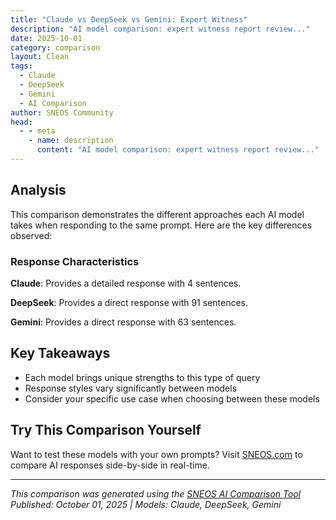 ```yaml
---
title: "Claude vs DeepSeek vs Gemini: Expert Witness"
description: "AI model comparison: expert witness report review..."
date: 2025-10-01
category: comparison
layout: Clean
tags:
  - Claude
  - DeepSeek
  - Gemini
  - AI Comparison
author: SNEOS Community
head:
  - - meta
    - name: description
      content: "AI model comparison: expert witness report review..."
---
```


<ChatComparison
  title="Claude vs DeepSeek vs Gemini: Expert Witness"
  prompt="expert witness report review"
  :responses='{
    "Claude": "I\u0027d be happy to help you review an expert witness report. To provide the most useful analysis, I\u0027ll need you to share the report or specific sections you\u0027d like me to examine.\n\nWhen reviewing an expert witness report, I typically focus on these key areas:\n\n## **Content \u0026 Methodology**\n- Clarity and completeness of opinions\n- Soundness of methodology and analysis\n- Adequacy of data/evidence reviewed\n- Logical flow from facts to conclusions\n\n## **Credibility \u0026 Qualifications**\n- Expert\u0027s relevant experience and credentials\n- Potential bias or conflicts of interest\n- Consistency with established standards in the field\n\n## **Legal Compliance**\n- Adherence to applicable rules (Daubert, Frye, etc.)\n- Proper disclosure requirements\n- Appropriate scope within expert\u0027s expertise\n\n## **Presentation \u0026 Persuasiveness**\n- Clear communication of complex concepts\n- Effective use of supporting materials\n- Anticipation of opposing arguments\n\nPlease share the report (with any sensitive information redacted as needed) or let me know:\n- What type of case this involves\n- Specific areas of concern you have\n- Whether this is your expert\u0027s report or the opposing party\u0027s\n- Any particular weaknesses you want me to identify\n\nWhat would you like me to focus on?",
    "DeepSeek": "Of course. An expert witness report is a critical document in the litigation process. A thorough review is essential to ensure it is robust, credible, and effective.\n\nHere is a comprehensive guide to reviewing an expert witness report, broken down into key areas of focus. This guide is useful whether you are the **retaining attorney** assessing your own expert\u0027s work, the **opposing counsel** looking for weaknesses, or an **expert** conducting a self-review.\n\n---\n\n### **The Ultimate Expert Witness Report Review Checklist**\n\nA high-quality report should be clear, concise, logically sound, and legally compliant. Use this checklist to methodically evaluate any report.\n\n#### **1. Foundation \u0026 Admissibility (The \u0022Daubert/Frye\u0022 Check)**\n\nThis is the most critical section. A report that doesn\u0027t meet these standards can be excluded entirely.\n\n*   **Qualifications:** Does the report clearly establish the expert\u0027s qualifications to opine on the specific topics?\n    *   Is the CV attached and up-to-date?\n    *   Do the qualifications directly relate to the issues in the case?\n    *   Is there any \u0022stretching\u0022 of expertise into unrelated areas?\n\n*   **Reliability of Methodology:** Is the expert\u0027s methodology scientifically valid and reliably applied?\n    *   Is the methodology clearly explained and not just stated?\n    *   Is it a methodology accepted within the relevant professional community?\n    *   Has the methodology been tested and peer-reviewed?\n    *   What is the known or potential error rate?\n    *   Are the data and materials relied upon appropriate and sufficient for the conclusions drawn?\n\n*   **Fit:** Do the opinions directly address the facts of the case and the relevant legal questions?\n    *   Are the conclusions relevant to the claims or defenses?\n    *   Is there a direct connection between the analysis and the ultimate opinions?\n\n#### **2. Structural \u0026 Formal Requirements**\n\nThe report must comply with procedural rules (e.g., Federal Rule of Civil Procedure 26(a)(2)(B)).\n\n*   **Complete Signature \u0026 Date:** Is the report signed and dated by the expert?\n*   **Statement of Compensation:** Does it include a statement of what the expert is being paid for the study and testimony? (This is a mandatory FRCP 26 requirement).\n*   **List of Materials Reviewed:** Is there a complete list of all data, documents, and other information the expert considered?\n    *   Is the list specific? (e.g., \u0022Deposition of Jane Doe, dated January 15, 2024,\u0022 not just \u0022various discovery documents\u0022).\n    *   Are all key documents cited in the analysis included in this list?\n*   **List of Prior Testimony:** (FRCP 26 requirement) Has the expert provided a list of other cases in the past four years where they testified as an expert?\n\n#### **3. Clarity, Logic, \u0026 Substance**\n\nThis is the heart of the report\u2014is it persuasive and well-reasoned?\n\n*   **Executive Summary/Conclusion Section:** Can a layperson (judge or juror) understand the bottom-line opinions just by reading the first page or two?\n*   **Factual Foundation:** Are the facts and assumptions upon which the opinions are based clearly stated?\n    *   Are the assumptions reasonable and supported by evidence?\n    *   If facts are in dispute, does the expert acknowledge alternative scenarios?\n*   **Transparent Analysis:** Is the \u0022path\u0022 from data to conclusion easy to follow?\n    *   Are calculations shown?\n    *   Are methodologies described step-by-step?\n    *   Is the language clear and free of unnecessary jargon? When jargon is necessary, is it defined?\n*   **Logical Flow:** Do the conclusions flow logically and inevitably from the analysis?\n    *   Are there logical leaps or unsupported inferences?\n    *   Are all opinions supported by the analysis within the report itself?\n*   **Addressing Counterarguments:** Does the report anticipate and address likely alternative explanations or criticisms from the opposing side? A strong report often inoculates itself against attack.\n*   **Neutral \u0026 Objective Tone:** Does the expert maintain an objective, impartial tone, or does the language sound like advocacy? The most credible experts are educators, not partisans.\n\n#### **4. Critical Review for the Retaining Attorney**\n\nWhen reviewing *your own* expert\u0027s draft report, ask these additional questions:\n\n*   **Strategic Alignment:** Does the report perfectly support your theory of the case?\n*   **Strengths \u0026 Weaknesses:** What are the report\u0027s greatest strengths? What are its most vulnerable points? How can you shore them up?\n*   **Deposition \u0026 Cross-Examination Prep:** What questions will the opposing counsel ask about this report? Is the expert prepared to defend every sentence?\n*   **Visual Aids:** Does the analysis lend itself to clear, understandable charts, graphs, or animations for trial?\n\n#### **5. Critical Review for the Opposing Counsel**\n\nWhen reviewing the *opposing* expert\u0027s report, your goal is to find vulnerabilities for a **Daubert challenge** or for effective cross-examination.\n\n*   **Scrutinize the Materials Reviewed:** Are there glaring omissions? Did they fail to review key documents that would undermine their opinion?\n*   **Attack Assumptions:** Are their core assumptions contradicted by the evidence?\n*   **Check for Internal Inconsistencies:** Does the expert contradict themselves within the report?\n*   **Investigate the Expert:** Does their published work, prior testimony, or academic writing contradict the opinions in this report?\n*   **Overstated Conclusions:** Do the conclusions overreach what the analysis can support? Look for phrases like \u0022proves,\u0022 \u0022establishes,\u0022 or \u0022confirms\u0022 when the data only supports \u0022suggests\u0022 or \u0022is consistent with.\u0022\n*   **Bias/Compensation:** Is the fee structure unusually high, suggesting a \u0022hired gun\u0022?\n\n---\n\n### **Example: Applying the Checklist**\n\n**Scenario:** A slip-and-fall case. The plaintiff\u0027s expert, a biomechanist, opines that the floor was unreasonably slippery.\n\n**A Good Review Would Note:**\n\n*   **\u2705 Strength (Qualifications):** Expert has a Ph.D. in biomechanics and has published on gait and slip resistance.\n*   **\u274C Weakness (Methodology):** The expert used a standard friction test, but the report fails to state the calibration of the tester or the specific environmental conditions (e.g., was the floor wet or dry?) during testing.\n*   **\u274C Weakness (Factual Foundation):** The report assumes the plaintiff was wearing dress shoes, but discovery shows the plaintiff was wearing rubber-soled sneakers. This is a critical factual error.\n*   **\u274C Weakness (Overstated Conclusion):** The conclusion states the floor \u0022caused\u0022 the fall, but the analysis only shows the floor was \u0022slippery.\u0022 The report does not adequately rule out other causes, like the plaintiff\u0027s gait or inattention.\n\n### **Final Recommendation**\n\nA high-quality expert report is a powerful tool. A poor one is a significant liability. The time invested in a meticulous, critical review is never wasted. It is the foundation for winning a Daubert challenge, preparing your expert for deposition, and ultimately, persuading the trier of fact.\n\nWould you like to delve deeper into any specific area, such as crafting a Daubert motion or preparing an expert for a deposition?",
    "Gemini": "Okay, I can help you review an expert witness report. To give you the most useful feedback, please provide me with the following:\n\n**1. The Report Itself (or Key Excerpts):**  The more context I have, the better I can assist. Ideally, provide the full report. If that\u0027s not possible due to confidentiality or size, provide key sections such as:\n\n*   **The Expert\u0027s Qualifications:**  This is crucial for assessing credibility.\n*   **The Methodology Used:**  How did the expert arrive at their conclusions?\n*   **The Data Relied Upon:**  What evidence did the expert use to support their opinion?\n*   **The Expert\u0027s Opinion/Conclusions:** What is the expert\u0027s ultimate judgment?\n*   **Any Disclosures or Limiting Factors:**  Did the expert acknowledge any weaknesses in their analysis?\n\n**2. The Relevant Legal Context:**  Knowing the type of case (e.g., medical malpractice, personal injury, contract dispute, intellectual property) and the applicable legal standards is essential. Please provide:\n\n*   **The Type of Case:** (e.g., car accident, breach of contract, patent infringement)\n*   **The Jurisdiction:** (e.g., California state court, federal court)\n*   **The Specific Legal Standard the Expert\u0027s Testimony Needs to Meet:** (e.g., Daubert standard for admissibility of scientific evidence, Frye standard) What must the expert prove or address for their testimony to be relevant and admissible?\n*   **The Key Issues in the Case:** What are the disputed facts that the expert is addressing?\n*   **What side is this expert on?** (Plaintiff, Defendant, etc.)\n\n**3. Your Specific Concerns and Goals:** What are you hoping to achieve with this review?  Are you looking to:\n\n*   **Assess Admissibility:** Determine if the report meets the legal standards for admissibility (e.g., Daubert, Frye).\n*   **Identify Weaknesses:** Find vulnerabilities in the expert\u0027s methodology, data, or reasoning.\n*   **Prepare for Cross-Examination:**  Develop lines of questioning to challenge the expert\u0027s opinion.\n*   **Find Contradictory Evidence:** Discover information that contradicts the expert\u0027s findings.\n*   **Understand the Report:** Simply gain a better understanding of the expert\u0027s analysis.\n*   **Assess the Expert\u0027s Credibility/Bias:** Determine if there are any signs of bias or conflicts of interest.\n\n**Once you provide this information, I can help you with the following:**\n\n*   **Admissibility Analysis:**  I can help you assess whether the expert\u0027s methodology is reliable and whether their opinion is relevant to the case. I can point out potential Daubert or Frye challenges.\n*   **Methodology Review:** I can help you evaluate the soundness of the expert\u0027s methodology.  Is it generally accepted in the relevant field? Are there alternative methodologies that would be more appropriate?\n*   **Data Scrutiny:** I can help you assess the quality and relevance of the data the expert relied upon.  Is the data complete and accurate? Are there any potential biases in the data?\n*   **Reasoning Evaluation:** I can help you analyze the expert\u0027s reasoning and identify any logical fallacies or inconsistencies.\n*   **Bias Detection:** I can help you look for signs of bias, such as selective use of data, advocacy for a particular position, or financial relationships with parties involved in the case.\n*   **Identification of Weaknesses and Areas for Cross-Examination:** I can help you identify weaknesses in the report that can be exploited during cross-examination.\n*   **Counter-Argument Development:**  Based on the report\u0027s weaknesses, I can suggest potential counter-arguments or alternative interpretations of the data.\n*   **Literature Search Suggestions:** I can suggest relevant literature or studies that could be used to challenge the expert\u0027s opinion.\n*   **Clarity and Comprehension:** I can help you understand complex technical concepts presented in the report.\n\n**Important Considerations:**\n\n*   **I am an AI and cannot provide legal advice.** My analysis is for informational purposes only and should not be substituted for the advice of a qualified attorney.\n*   **Confidentiality:** Be mindful of any confidential information you share. I do not have attorney-client privilege.\n*   **My Limitations:** I may not have expertise in every field.  My ability to provide specific feedback will depend on the complexity of the subject matter and the availability of relevant information.\n\n**Example of How to Ask:**\n\n\u0022I\u0027m reviewing an expert report in a medical malpractice case in California. The expert is a neurologist testifying for the plaintiff. The issue is whether the defendant doctor\u0027s delay in diagnosing a stroke caused permanent brain damage. The legal standard is whether the doctor deviated from the standard of care and whether that deviation proximately caused the injury.  The expert\u0027s opinion is that the delay was a breach of the standard of care and caused the plaintiff\u0027s current condition.  I\u0027m concerned about the expert\u0027s reliance on a single study that seems to have been criticized in the literature.  I\u0027d like you to help me assess the admissibility of the report under Daubert and identify weaknesses for cross-examination, specifically related to the reliance on that study.  [Here, I would then paste the relevant sections of the report, including the expert\u0027s qualifications, the methodology used, and the discussion of the study].\u0022\n\n**I\u0027m ready to help! Please provide me with the necessary information so I can give you a thorough and helpful review.**\n"
  }'
  published-date="22:23"
/>

## Analysis

This comparison demonstrates the different approaches each AI model takes when responding to the same prompt. Here are the key differences observed:

### Response Characteristics

**Claude**: Provides a detailed response with 4 sentences. 

**DeepSeek**: Provides a direct response with 91 sentences. 

**Gemini**: Provides a direct response with 63 sentences. 

## Key Takeaways

- Each model brings unique strengths to this type of query
- Response styles vary significantly between models
- Consider your specific use case when choosing between these models

## Try This Comparison Yourself

Want to test these models with your own prompts? Visit [SNEOS.com](https://sneos.com) to compare AI responses side-by-side in real-time.

---

*This comparison was generated using the [SNEOS AI Comparison Tool](https://sneos.com)*
*Published: October 01, 2025 | Models: Claude, DeepSeek, Gemini*
